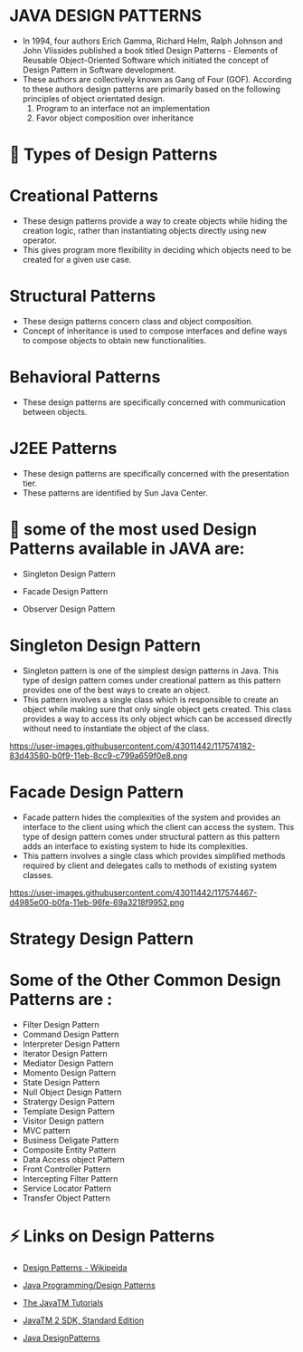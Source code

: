 # JAVA DESIGN PATTERNS 
- In 1994, four authors Erich Gamma, Richard Helm, Ralph Johnson and John Vlissides published a book titled Design Patterns - Elements of Reusable Object-Oriented Software which initiated the concept of Design Pattern in Software development.
- These authors are collectively known as Gang of Four (GOF). According to these authors design patterns are primarily based on the following principles of object orientated design.
     1) Program to an interface not an implementation
     2) Favor object composition over inheritance

# 🔭 Types of Design Patterns

# Creational Patterns
- These design patterns provide a way to create objects while hiding the creation logic, rather than instantiating objects directly using new operator. 
- This gives program more flexibility in deciding which objects need to be created for a given use case.

# Structural Patterns
- These design patterns concern class and object composition. 
- Concept of inheritance is used to compose interfaces and define ways to compose objects to obtain new functionalities.

# Behavioral Patterns
- These design patterns are specifically concerned with communication between objects.

# J2EE Patterns
- These design patterns are specifically concerned with the presentation tier. 
- These patterns are identified by Sun Java Center.

# 👯 some of the most used Design Patterns available in JAVA are:

- Singleton Design Pattern

- Facade Design Pattern

- Observer Design Pattern 

# Singleton Design Pattern

- Singleton pattern is one of the simplest design patterns in Java. This type of design pattern comes under creational pattern as this pattern provides one of the best ways to create an object.
- This pattern involves a single class which is responsible to create an object while making sure that only single object gets created. This class provides a way to access its only object which can be accessed directly without need to instantiate the object of the class.


https://user-images.githubusercontent.com/43011442/117574182-83d43580-b0f9-11eb-8cc9-c799a659f0e8.png



# Facade Design Pattern

- Facade pattern hides the complexities of the system and provides an interface to the client using which the client can access the system. This type of design pattern comes under structural pattern as this pattern adds an interface to existing system to hide its complexities.
- This pattern involves a single class which provides simplified methods required by client and delegates calls to methods of existing system classes.


https://user-images.githubusercontent.com/43011442/117574467-d4985e00-b0fa-11eb-96fe-69a3218f9952.png


# Strategy Design Pattern




# Some of the Other Common Design Patterns are :

- Filter Design Pattern
- Command Design Pattern
- Interpreter Design Pattern
- Iterator Design Pattern
- Mediator Design Pattern
- Momento Design Pattern
- State Design Pattern
- Null Object Design Pattern
- Stratergy Design Pattern
- Template Design Pattern
- Visitor Design pattern
- MVC pattern
- Business Deligate Pattern
- Composite Entity Pattern
- Data Access object Pattern
- Front Controller Pattern
- Intercepting Filter Pattern
- Service Locator Pattern
- Transfer Object Pattern



# ⚡ Links on Design Patterns

- [Design Patterns - Wikipeida](https://en.wikipedia.org/wiki/Software_design_pattern) 

- [Java Programming/Design Patterns](https://en.wikibooks.org/wiki/Java_Programming/Design_Patterns)

- [The JavaTM Tutorials](https://docs.oracle.com/javase/tutorial/)

- [JavaTM 2 SDK, Standard Edition](https://docs.oracle.com/javase/1.4.2/docs/)

- [Java DesignPatterns](https://www.javaworld.com/category/design-patterns/)


